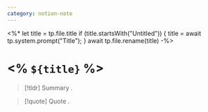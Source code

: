 ```yaml
---
category: notion-note
---
```

<%*
let title = tp.file.title
if (title.startsWith("Untitled")) {
title = await tp.system.prompt("Title");
}
await tp.file.rename(title)
-%>
# <% `${title}` %>

> [!tldr] Summary
> .

> [!quote] Quote
> .

